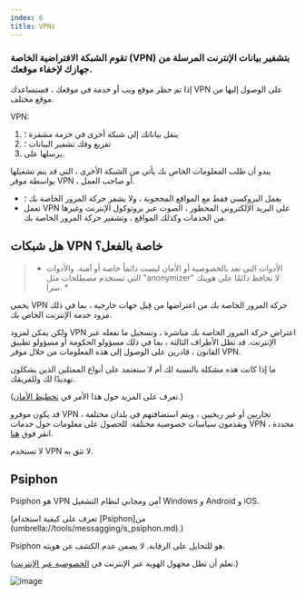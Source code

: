 ```yaml
---
index: 6
title: VPNs
---
```

### تقوم الشبكة الافتراضية الخاصة (VPN) بتشفير بيانات الإنترنت المرسلة من جهازك لإخفاء موقعك.

إذا تم حظر موقع ويب أو خدمة في موقعك ، فستساعدك VPN على الوصول إليها من موقع مختلف.

VPN:

1.  ينقل بياناتك إلى شبكة أخرى في حزمة مشفرة ؛
2.  تفريغ وفك تشفير البيانات ؛
3.  يرسلها على.

يبدو أن طلب المعلومات الخاص بك يأتي من الشبكة الأخرى ، التي قد يتم تشغيلها بواسطة موفر VPN ، أو صاحب العمل.

*   يعمل البروكسي فقط مع المواقع المحجوبة ، ولا يشفر حركة المرور الخاصة بك ؛
*   تعمل VPN على البريد الإلكتروني المحظور ، الصوت عبر بروتوكول الإنترنت وغيرها من الخدمات وكذلك المواقع ، وتشفير حركة المرور الخاصة بك.

## هل شبكات VPN خاصة بالفعل؟

> * الأدوات التي تعد بالخصوصية أو الأمان ليست دائماً خاصة أو آمنة. والأدوات التي تستخدم مصطلحات مثل "anonymizer" لا تحافظ دائمًا على هويتك سرا. *

يحمي VPN حركة المرور الخاصة بك من اعتراضها من قِبل جهات خارجية ، بما في ذلك مزود خدمة الإنترنت الخاص بك.

ولكن يمكن لمزود VPN اعتراض حركة المرور الخاصة بك مباشرة ، وتسجيل ما تفعله عبر الإنترنت. قد تظل الأطراف الثالثة ، بما في ذلك مسؤولو الحكومة أو مسؤولو تطبيق القانون ، قادرين على الوصول إلى هذه المعلومات من خلال موفر VPN.

ما إذا كانت هذه مشكلة بالنسبة لك أم لا ستعتمد على أنواع الممثلين الذين يشكلون تهديدًا لك وللفريقك.

(تعرف على المزيد حول هذا الأمر في [تخطيط الأمان](umbrella://assess-your-risk/security-planning).)

قد يكون موفرو VPN تجاريين أو غير ربحيين ، ويتم استضافتهم في بلدان مختلفة ، ويقدمون سياسات خصوصية مختلفة. للحصول على معلومات حول خدمات VPN محددة ، انقر فوق [هنا](https://thatoneprivacysite.net/vpn-section/).

لا تستخدم VPN لا تثق به.

## Psiphon

Psiphon هو VPN آمن ومجاني لنظام التشغيل Windows و Android و iOS.

(تعرف على كيفية استخدام [Psiphon]من  (umbrella://tools/messagging/s_psiphon.md).) 

Psiphon هو للتحايل على الرقابة. لا يضمن عدم الكشف عن هويته.

(تعلم أن تظل مجهول الهوية عبر الإنترنت في [الخصوصية عبر الإنترنت](umbrella://communications/online-privacy/advanced).)

![image](internetb4.png)
